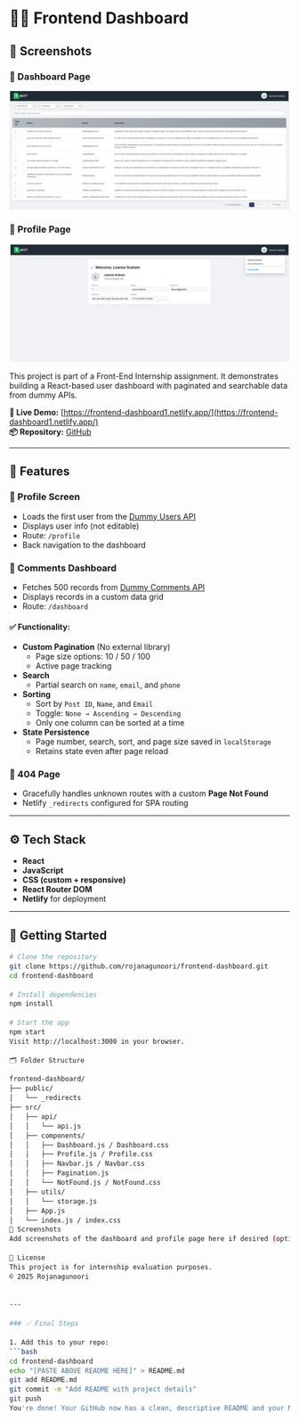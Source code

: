# 🧑‍💻 Frontend Dashboard

## 📸 Screenshots

### 🧩 Dashboard Page
![Dashboard](screenshots/dashboard.png)

### 👤 Profile Page
![Profile](screenshots/profile.png)


This project is part of a Front-End Internship assignment. It demonstrates building a React-based user dashboard with paginated and searchable data from dummy APIs.

**🔗 Live Demo:** [https://frontend-dashboard1.netlify.app/](https://frontend-dashboard1.netlify.app/)  
**📦 Repository:** [GitHub](https://github.com/rojanagunoori/frontend-dashboard)

---

## 📌 Features

### 👤 Profile Screen
- Loads the first user from the [Dummy Users API](https://jsonplaceholder.typicode.com/users)
- Displays user info (not editable)
- Route: `/profile`
- Back navigation to the dashboard

### 💬 Comments Dashboard
- Fetches 500 records from [Dummy Comments API](https://jsonplaceholder.typicode.com/comments)
- Displays records in a custom data grid
- Route: `/dashboard`

#### ✅ Functionality:
- **Custom Pagination** (No external library)
  - Page size options: 10 / 50 / 100
  - Active page tracking
- **Search**
  - Partial search on `name`, `email`, and `phone`
- **Sorting**
  - Sort by `Post ID`, `Name`, and `Email`
  - Toggle: `None → Ascending → Descending`
  - Only one column can be sorted at a time
- **State Persistence**
  - Page number, search, sort, and page size saved in `localStorage`
  - Retains state even after page reload

### 🚧 404 Page
- Gracefully handles unknown routes with a custom **Page Not Found**
- Netlify `_redirects` configured for SPA routing

---

## ⚙️ Tech Stack

- **React**
- **JavaScript**
- **CSS (custom + responsive)**
- **React Router DOM**
- **Netlify** for deployment

---

## 🚀 Getting Started

```bash
# Clone the repository
git clone https://github.com/rojanagunoori/frontend-dashboard.git
cd frontend-dashboard

# Install dependencies
npm install

# Start the app
npm start
Visit http://localhost:3000 in your browser.

🗂️ Folder Structure

frontend-dashboard/
├── public/
│   └── _redirects
├── src/
│   ├── api/
│   │   └── api.js
│   ├── components/
│   │   ├── Dashboard.js / Dashboard.css
│   │   ├── Profile.js / Profile.css
│   │   ├── Navbar.js / Navbar.css
│   │   ├── Pagination.js
│   │   └── NotFound.js / NotFound.css
│   ├── utils/
│   │   └── storage.js
│   ├── App.js
│   └── index.js / index.css
📸 Screenshots
Add screenshots of the dashboard and profile page here if desired (optional but good for GitHub).

📄 License
This project is for internship evaluation purposes.
© 2025 Rojanagunoori


---

### ✅ Final Steps

1. Add this to your repo:
```bash
cd frontend-dashboard
echo "[PASTE ABOVE README HERE]" > README.md
git add README.md
git commit -m "Add README with project details"
git push
You're done! Your GitHub now has a clean, descriptive README and your Netlify site will no longer show 404 errors on refresh.